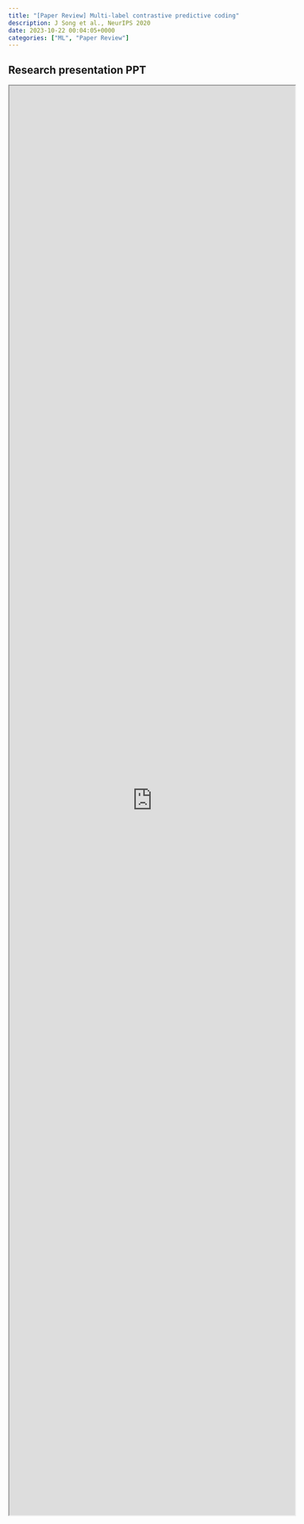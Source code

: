 ```yaml
---
title: "[Paper Review] Multi-label contrastive predictive coding" 
description: J Song et al., NeurIPS 2020
date: 2023-10-22 00:04:05+0000
categories: ["ML", "Paper Review"]
---
```



## Research presentation PPT 

<iframe src="https://kaistackr-my.sharepoint.com/personal/krait_kaist_ac_kr/_layouts/15/Doc.aspx?sourcedoc={6da01f6c-3330-4074-b17b-19ba8ceb5f29}&amp;action=embedview&amp;wdAr=1.7777777777777777" style="display:block; width:60vw; height: 72vh"></iframe>
